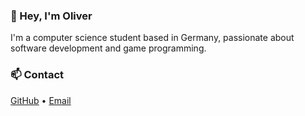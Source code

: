 ### 👋 Hey, I'm Oliver

I'm a computer science student based in Germany, passionate about software development and game programming.

### 📫 Contact
[GitHub](https://github.com/oreisacher) • [Email](mailto:oliver.reisacher@outlook.de)
